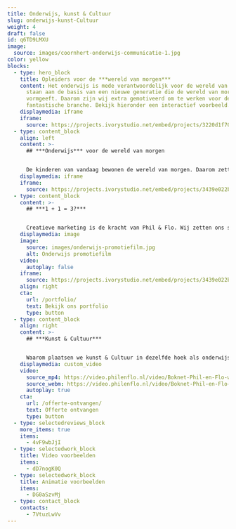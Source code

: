 ```yaml
---
title: Onderwijs, kunst & Cultuur
slug: onderwijs-kunst-Cultuur
weight: 4
draft: false
id: q6TD9LMXU
image:
  source: images/coornhert-onderwijs-communicatie-1.jpg
color: yellow
blocks:
  - type: hero_block
    title: Opleiders voor de ***wereld van morgen***
    content: Het onderwijs is mede verantwoordelijk voor de wereld van morgen. Zij
      staan aan de basis van een nieuwe generatie die de wereld van morgen
      vormgeeft. Daarom zijn wij extra gemotiveerd om te werken voor deze
      fantastische branche. Bekijk hieronder een interactief voorbeeld.
    displaymedia: iframe
    iframe:
      source: https://projects.ivorystudio.net/embed/projects/3220d1f70cb359a9fe46b9b5
  - type: content_block
    align: left
    content: >-
      ## ***Onderwijs*** voor de wereld van morgen


      De kinderen van vandaag bewonen de wereld van morgen. Daarom zetten wij van Phil & Flo ons in voor inspirerend en vernieuwend onderwijs. We willen de volgende generatie de mogelijkheden bieden die nodig zijn om onderdeel uit te maken van een betere en kansrijke toekomst die zij zelf kunnen vormgeven. We doen dit door samenwerkingen aan te gaan met onderwijsinstellingen die dezelfde overtuiging en hebben.
    displaymedia: iframe
    iframe:
      source: https://projects.ivorystudio.net/embed/projects/3439e022b9b8aaad7250b257
  - type: content_block
    content: >-
      ## ***1 + 1 = 3?***


      Creatieve marketing is de kracht van Phil & Flo. Wij zetten ons specialisme in om onderwijsinstellingen te helpen met hun uitdagingen op het vlak van communicatie. Wij werken niet alleen voor onze klanten, maar vooral ook samen met hen. Met deze mindset realiseren we resultaten die verder gaan dan alleen filmpje of een animatie. We helpen je om jouw uitdaging op de juiste, duurzame manier te tackelen. Zo deden we dat ook voor het Park Lyceum in Almere. Wat te doen als een fysieke open dag niet mogelijk is? Ons antwoord was deze film.
    displaymedia: image
    image:
      source: images/onderwijs-promotiefilm.jpg
      alt: Onderwijs promotiefilm
    video:
      autoplay: false
    iframe:
      source: https://projects.ivorystudio.net/embed/projects/3439e022b9b8aaad7250b257
    align: right
    cta:
      url: /portfolio/
      text: Bekijk ons portfolio
      type: button
  - type: content_block
    align: right
    content: >-
      ## ***Kunst & Cultuur***


      Waarom plaatsen we kunst & Cultuur in dezelfde hoek als onderwijs? Wij denken dat de wereld van morgen alleen kan bestaan als er kunst en cultuur is. Zonder deze basis heeft de wereld geen visie. Kunst en cultuur wordt ook op scholen gegeven als vak. Wij helpen graag mee met de promotie van Kunst & Cultuur in Nederland. Dit kan op allerlei gebieden en wij denken graag mee met onze creatieve geesten om een interessante film of animatie te maken die het gevoel van kunst en cultuur goed overbrengt. Een film of animatie kan ook zelf kunst zijn. Of een interactieve vorm van kunst met onze fantastische interactieve films of virtual reality (360 graden) animatie films.
    displaymedia: custom_video
    video:
      source_mp4: https://video.philenflo.nl/video/Boknet-Phil-en-Flo-website-source.mp4
      source_webm: https://video.philenflo.nl/video/Boknet-Phil-en-Flo-website-source.webm
      autoplay: true
    cta:
      url: /offerte-ontvangen/
      text: Offerte ontvangen
      type: button
  - type: selectedreviews_block
    more_items: true
    items:
      - 4vF9wbJjI
  - type: selectedwork_block
    title: Video voorbeelden
    items:
      - dD7nogK0Q
  - type: selectedwork_block
    title: Animatie voorbeelden
    items:
      - DG0aSzvMj
  - type: contact_block
    contacts:
      - 7VtuzLwVv
---
```

